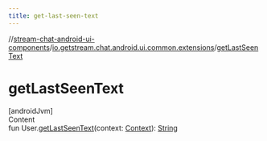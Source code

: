 ```yaml
---
title: get-last-seen-text
---
```

//[stream-chat-android-ui-components](../../index.md)/[io.getstream.chat.android.ui.common.extensions](index.md)/[getLastSeenText](getLastSeenText.md)



# getLastSeenText  
[androidJvm]  
Content  
fun User.[getLastSeenText](getLastSeenText.md)(context: [Context](https://developer.android.com/reference/kotlin/android/content/Context.html)): [String](https://kotlinlang.org/api/latest/jvm/stdlib/kotlin/-string/index.html)  




